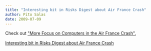 ```yaml
---
title: "Interesting bit in Risks Digest about Air France Crash"
author: Pito Salas
date: 2009-07-09
---
```




Check out ["More Focus on Computers in the Air France
Crash".](<http://catless.ncl.ac.uk/Risks/25.72.html#subj4.1>)


[Interesting bit in Risks Digest about Air France Crash](None)
